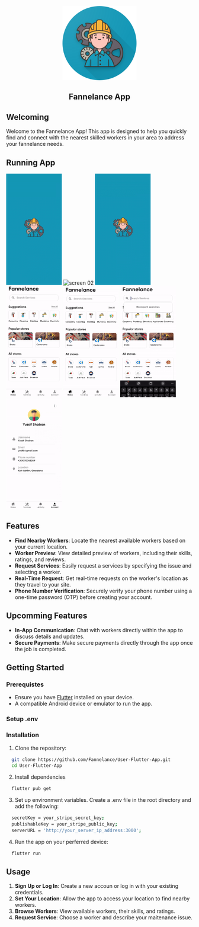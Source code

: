 <section id="fannelance-app" align="center">
  <img src="assets/icons/fannelance-logo.png" width=200 height=200>
  <h1>Fannelance App</h1>
</section>

## Welcoming

Welcome to the Fannelance App! This app is designed to help you quickly find and connect with the nearest skilled workers in your area to address your fannelance needs.

## Running App

<section id="screens">
  <img src="screens/screen01.gif" alt="screen 01" width=150 height="300"/>
  <img src="screens/screen02.gif" alt="screen 02" width=150 height="300"/>
  <img src="screens/screen03.gif" alt="screen 03" width=150 height="300"/>
  <img src="screens/screen04.gif" alt="screen 04" width=150 height="300"/>
  <img src="screens/screen05.gif" alt="screen 05" width=150 height="300"/>
  <img src="screens/screen06.gif" alt="screen 06" width=150 height="300"/>
  <img src="screens/screen07.gif" alt="screen 07" width=150 height="300"/>
</section>

## Features

- **Find Nearby Workers**: Locate the nearest available workers based on your current location.
- **Worker Preview**: View detailed preview of workers, including their skills, ratings, and reviews.
- **Request Services**: Easily request a services by specifying the issue and selecting a worker.
- **Real-Time Request**: Get real-time requests on the worker's location as they travel to your site.
- **Phone Number Verification**: Securely verify your phone number using a one-time password (OTP) before creating your account.

## Upcomming Features

- **In-App Communication**: Chat with workers directly within the app to discuss details and updates.
- **Secure Payments**: Make secure payments directly through the app once the job is completed.

## Getting Started

### Prerequistes

- Ensure you have [Flutter]("https://docs.flutter.dev/get-started/install") installed on your device.
- A compatible Android device or emulator to run the app.

### Setup .env

### Installation

1. Clone the repository:

```bash
  git clone https://github.com/Fannelance/User-Flutter-App.git
  cd User-Flutter-App
```

2. Install dependencies

```bash
  flutter pub get
```

3. Set up environment variables. Create a .env file in the root directory and add the following:

```bash
  secretKey = your_stripe_secret_key;
  publishableKey = your_stripe_public_key;
  serverURL = 'http://your_server_ip_address:3000';
```

4. Run the app on your perferred device:

```bash
  flutter run
```

## Usage

1. **Sign Up or Log In**: Create a new accoun or log in with your existing credentials.
2. **Set Your Location**: Allow the app to access your location to find nearby workers.
3. **Browse Workers**: View available workers, their skills, and ratings.
4. **Request Service**: Choose a worker and describe your maitenance issue.
